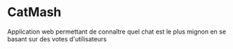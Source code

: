 # CatMash
Application web permettant de connaître quel chat est le plus mignon en se basant sur des votes d'utilisateurs

